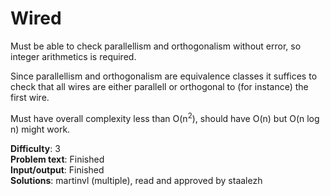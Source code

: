 # Wired
Must be able to check parallellism and orthogonalism without error, so integer arithmetics is required.

Since parallellism and orthogonalism are equivalence classes it suffices to check that all wires are either parallell or orthogonal to (for instance) the first wire.

Must have overall complexity less than O(n<sup>2</sup>), should have O(n) but O(n log n) might work.

__Difficulty__: 3  
__Problem text__: Finished  
__Input/output__: Finished  
__Solutions__: martinvl (multiple), read and approved by staalezh